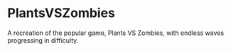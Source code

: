 # PlantsVSZombies
A recreation of the popular game, Plants VS Zombies, with endless waves progressing in difficulty.
